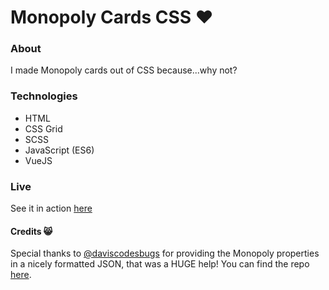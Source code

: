# Monopoly Cards CSS :heart:

### About
I made Monopoly cards out of CSS because...why not?

### Technologies
* HTML
* CSS Grid
* SCSS
* JavaScript (ES6)
* VueJS

### Live
See it in action [here](https://yxnely.github.io/monopoly-cards/)

#### Credits :smile_cat:
Special thanks to  [@daviscodesbugs](https://github.com/daviscodesbugs) for providing the Monopoly properties in a nicely formatted JSON, that was a HUGE help! You can find the repo [here](https://github.com/daviscodesbugs/gamepiece-json/).